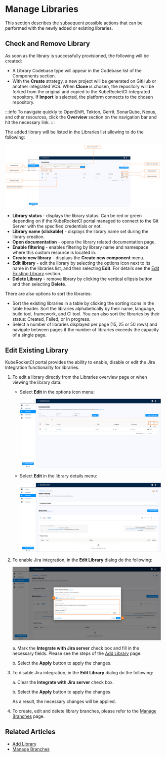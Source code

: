 # Manage Libraries

This section describes the subsequent possible actions that can be performed with the newly added or existing libraries.

## Check and Remove Library

As soon as the library is successfully provisioned, the following will be created:

* A Library Codebase type will appear in the Codebase list of the Components section.
* With the **Create** strategy, a new project will be generated on GitHub or another integrated VCS. When **Clone** is chosen, the repository will be forked from the original and copied to the KubeRocketCI-integrated repository. If **Import** is selected, the platform connects to the chosen repository.

:::info
    To navigate quickly to OpenShift, Tekton, Gerrit, SonarQube, Nexus, and other resources, click the **Overview** section on the navigation bar and hit the necessary link.
:::

The added library will be listed in the Libraries list allowing to do the following:

![Library menu](../assets/user-guide/edp-portal-library-page.png "Library menu")

* **Library status** - displays the library status. Can be red or green depending on if the KubeRocketCI portal managed to connect to the Git Server with the specified credentials or not.
* **Library name (clickable)** - displays the library name set during the library creation.
* **Open documentation** - opens the library related documentation page.
* **Enable filtering** - enables filtering by library name and namespace where this custom resource is located in.
* **Create new library** - displays the **Create new component** menu.
* **Edit library** - edit the library by selecting the options icon next to its name in the libraries list, and then selecting **Edit**. For details see the [Edit Existing Library](#edit-existing-library) section.
* **Delete Library** - remove library by clicking the vertical ellipsis button and then selecting **Delete**.

There are also options to sort the libraries:

* Sort the existing libraries in a table by clicking the sorting icons in the table header. Sort the libraries alphabetically by their name, language, build tool, framework, and CI tool. You can also sort the libraries by their status: Created, Failed, or In progress.
* Select a number of libraries displayed per page (15, 25 or 50 rows) and navigate between pages if the number of libraries exceeds the capacity of a single page.

## Edit Existing Library

KubeRocketCI portal provides the ability to enable, disable or edit the Jira Integration functionality for libraries.

1. To edit a library directly from the Libraries overview page or when viewing the library data:

    * Select **Edit** in the options icon menu:

      ![Edit library on the libraries overview page](../assets/user-guide/edp-portal-edit-library-1.png "Edit library on the libraries overview page")

    * Select **Edit** in the library details menu:

      ![Edit library when viewing the library data](../assets/user-guide/edp-portal-edit-library-2.png "Edit library when viewing the library data")

2. To enable Jira integration, in the **Edit Library** dialog do the following:

    ![Edit library](../assets/user-guide/edp-portal-edit-library-jira.png "Edit library")

    a. Mark the **Integrate with Jira server** check box and fill in the necessary fields. Please see the steps of the [Add Library](add-library.md) page.

    b. Select the **Apply** button to apply the changes.

3. To disable Jira integration, in the **Edit Library** dialog do the following:

    a. Clear the **Integrate with Jira server** check box.

    b. Select the **Apply** button to apply the changes.

    As a result, the necessary changes will be applied.

4. To create, edit and delete library branches, please refer to the [Manage Branches](../user-guide/manage-branches.md) page.

## Related Articles

* [Add Library](add-library.md)
* [Manage Branches](../user-guide/manage-branches.md)
